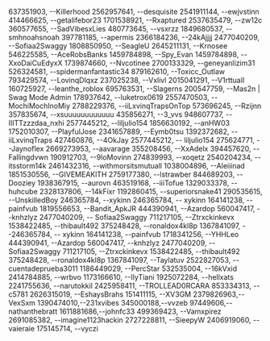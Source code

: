 637351903, --Killerhood
2562957641, --desquisite
2541911144, --ewjvstinn
414466625, --getalifebor23
1701538921, --Rxaptured
2537635479, --zw12c
360577655, --SadVibesxLies
480773645, --vsxrzz 
1849680537, --smhnoahsnoah
397781185, --apermis
2366184236, --24kAjjjj
2477040209, --Sofiaa2Swaggy 
1808850950, --SeagleU
2645211131, --Krnosee
546225585, --AceRobsBanks
1459784898, --Spy_Evan
1459784898, --XxoDaiCuEdyxX
1739874660, --Nvcotinee
2700133329, --geneyanlizim31
526324581, --spidermanfantastic34
879162610, --Toxicc_Outlaw
793429574, --LovinqDlqxz
237025238, --Vxlivl
2015041291, --V1rttuaIl
160725927, --leanthe_roblox
695763531, --Slagerns
200547759, --Mas2n | Swag Mode Admin
178937642, --luketrox0619
2557470503, --MochiMochInoMiy
2788229376, --iiLxvinqTrapsOnTop
573696245, --Rzijnn
357835674, --xsuuuuuuuuuuuu
435856271, --3_vvs
948607737, --IIITTzzzdaa_nxhi
2577445212, --liljulio154
1856630192, --anHW03
1752010307, --PlayfulJose
2341657889, --Eymb0tsu
1392372682, --iiLxvinqTraps
427460876, --4OkJay
2577445212, -- liljulio154
275624771, --Jaynoflex
2669273953, --aavarage
355208456, --XxAdelx
394457620, --Fallingdvwn
190912703, --9loMovinn 
274839993, --xoqetz
2540204234, --itsstorm14k
2461432316, --withmorsitsmutuall
1038004896, --Aleiiinad
1851530556, --GIVEMEAKlTH
2759177380, --lstrawber
844689203, --Dooziey
1938367915, --aurovn
463519168, --iiiTofue
1329033378, --huhcube
2328137806, --14kFixr 
1192860415, --superiorsnake41
290535615, --UnskilledBoy
246365784, --xykinn
246365784, -- xykinn
164141238, --painfvub
1819556653, --Bandit_ApkJR
444390941, --Azardop
560047417, --knhzlyz
2477040209, -- Sofiaa2Swaggy
711217105, --Ztrxckinkevx
1538422485, --thibault492
375248428, --ronaldox4kl8p
1367841097, --246365784, -- xykinn
164141238, --painfvub
1718341256, --YHHLeo
444390941, --Azardop
560047417, --knhzlyz
2477040209, -- Sofiaa2Swaggy
711217105, --Ztrxckinkevx
1538422485, --thibault492
375248428, --ronaldox4kl8p
1367841097, --Taylatuv
2522827053, --cuentadeprueba3011
1186449029, --PercStar
532535004, --16kVxid
2414784885, --wrbvo
1173166610, --IlyTiani
1925072284, --hellxats
2241755636, --narutokkil
2425958411, --TROLLEAD0RCARA
853334313, --c5781
2626315019, --EshaysBrahs
151411115, --XV3GM
2379826963,--VexSxm
1390474010,--231xvibes
345000188,--vvzeb
97449606,--nathanthebratt
1611881686,--johnfc33
499369423, --Vamxpirez
2691085382, --imagine1123hackin
2727228811, --SieepyW
2406919060, --vaieraie
175145714, --vyczi
